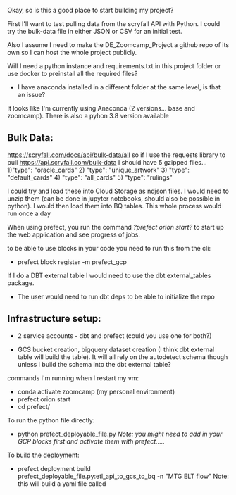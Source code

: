 Okay, so is this a good place to start building my project?

First I'll want to test pulling data from the scryfall API with Python. I could try the bulk-data file in either JSON or CSV for an initial test. 

Also I assume I need to make the DE_Zoomcamp_Project a github repo of its own so I can host the whole project publicly. 

Will I need a python instance and requirements.txt in this project folder or use docker to preinstall all the required files?
- I have anaconda installed in a different folder at the same level, is that an issue?


It looks like I'm currently using Anaconda (2 versions... base and zoomcamp). There is also a pyhon 3.8 version available

## Bulk Data:
https://scryfall.com/docs/api/bulk-data/all
so if I use the requests library to pull https://api.scryfall.com/bulk-data I should have 5 gzipped files... 
1)"type": "oracle_cards"
2) "type": "unique_artwork"
3) "type": "default_cards"
4) "type": "all_cards"
5) "type": "rulings"

I could try and load these into Cloud Storage as ndjson files. I would need to unzip them (can be done in jupyter notebooks, should also be possible in python). I would then load them into BQ tables. This whole process would run once a day


When using prefect, you run the command *?prefect orion start?* to start up the web application and see progress of jobs. 

to be able to use blocks in your code you need to run this from the cli:
- prefect block register -m prefect_gcp

If I do a DBT external table I would need to use the dbt external_tables package. 
- The user would need to run dbt deps to be able to initialize the repo

## Infrastructure setup:
- 2 service accounts - dbt and prefect (could you use one for both?)

- GCS bucket creation, bigquery dataset creation (I think dbt external table will build the table). It will all rely on the autodetect schema though unless I build the schema into the dbt external table?


commands I'm running when I restart my vm:
- conda activate zoomcamp (my personal environment)
- prefect orion start
- cd prefect/

To run the python file directly: 
- python prefect_deployable_file.py
*Note: you might need to add in your GCP blocks first and activate them with prefect.....*

To build the deployment: 
- prefect deployment build prefect_deployable_file.py:etl_api_to_gcs_to_bq -n "MTG ELT flow"
Note: this will build a yaml file called